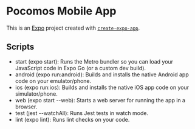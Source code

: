 # Pocomos Mobile App

This is an [Expo](https://expo.dev) project created with [`create-expo-app`](https://www.npmjs.com/package/create-expo-app).

## Scripts

* start (expo start): Runs the Metro bundler so you can load your JavaScript code in Expo Go (or a custom dev build).
* android (expo run:android): Builds and installs the native Android app code on your emulator/phone.
* ios (expo run:ios): Builds and installs the native iOS app code on your simulator/phone.
* web (expo start --web): Starts a web server for running the app in a browser.
* test (jest --watchAll): Runs Jest tests in watch mode.
* lint (expo lint): Runs lint checks on your code.
